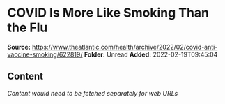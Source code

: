 # COVID Is More Like Smoking Than the Flu

**Source:** https://www.theatlantic.com/health/archive/2022/02/covid-anti-vaccine-smoking/622819/
**Folder:** Unread
**Added:** 2022-02-19T09:45:04




## Content
*Content would need to be fetched separately for web URLs*
